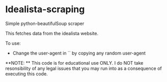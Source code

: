 # Idealista-scraping
Simple python-beautifulSoup scraper

This fetches data from the idealista website.

To use:
* Change the user-agent in `` by copying any random user-agent

**NOTE: ** This code is for educational use ONLY. I do NOT take resonsibility of any legal issues that you may run into as a consequence of executing this code.

